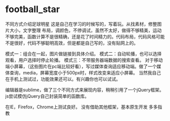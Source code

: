 # football_star
不同方式介绍足球明星
这是自己在学习的时候写的，写着玩。从找素材，修整图片大小，文字整理
布局，调颜色，不停调试，虽然不太好，做得不够精美，运动不够完美，函数计算不是很精确，还是花了时间精力的。代码布局，代码风格可能不是很好，代码不够聪明高效，但是都是自己写的，没有贴网上的。

模式一：组合在一起，图片做链接到具体介绍。
模式二：自动轮播，也可以选择观看，用户选择时停止轮播。
模式三：不带服务器端数据的搜索查看。
对于移动端小屏幕，（这些图片在pc端比较好看），写过媒体查询适应移动端。做了一个媒体查询，media，屏幕宽度小于500px时，样式改变来适应小屏幕。
当然我自己在手机上测试过，功能效果还可以。有兴趣你也可以试试。

编辑器是sublime，做了三个不同方式来展现内容，稍稍引用了一个jQuery框架。
js尝试模仿jQuery自己封装简单的函数库。

在IE，Firefox，Chrome上测试良好。
没有借助其他框架，基本原生开发
多多指教

